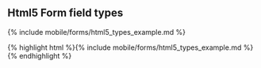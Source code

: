 <h2 class="section-subtitle">Html5 Form field types <span class='candidate'></span></h2>


{% include mobile/forms/html5_types_example.md %}

<div class="doc-content j-code">
    {% highlight html %}{% include mobile/forms/html5_types_example.md %}{% endhighlight %}
</div>